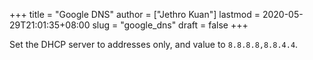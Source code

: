 +++
title = "Google DNS"
author = ["Jethro Kuan"]
lastmod = 2020-05-29T21:01:35+08:00
slug = "google_dns"
draft = false
+++

Set the DHCP server to addresses only, and value to `8.8.8.8,8.8.4.4`.

